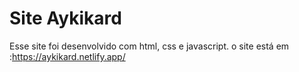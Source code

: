 # Site Aykikard
Esse site foi desenvolvido com html, css e javascript. o site está em :https://aykikard.netlify.app/
